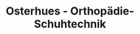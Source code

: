 ---
title: "Osterhues - Orthopädie-Schuhtechnik"
url: /vechta/osterhues-orthopaedie-schuhtechnik/
shop: Sanitätshaus
---